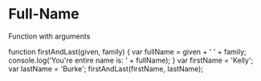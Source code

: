 # Full-Name
Function with arguments

function firstAndLast(given, family) {
  var fullName = given + ' ' + family;
	console.log('You\'re entire name is: ' + fullName);
}
var firstName = 'Kelly';
var lastName = 'Burke';
firstAndLast(firstName, lastName);
